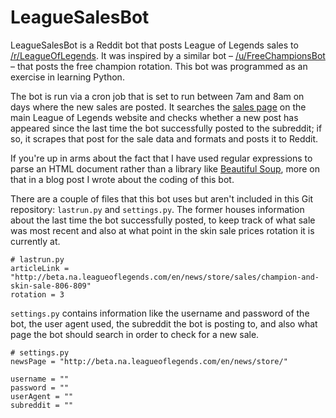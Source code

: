 LeagueSalesBot
==============

LeagueSalesBot is a Reddit bot that posts League of Legends sales to [/r/LeagueOfLegends](http://www.reddit.com/r/LeagueOfLegends). It was inspired by a similar bot – [/u/FreeChampionsBot](http://www.reddit.com/user/FreeChampionsBot) – that posts the free champion rotation. This bot was programmed as an exercise in learning Python.

The bot is run via a cron job that is set to run between 7am and 8am on days where the new sales are posted. It searches the [sales page](http://beta.na.leagueoflegends.com/en/news/store/sales) on the main League of Legends website and checks whether a new post has appeared since the last time the bot successfully posted to the subreddit; if so, it scrapes that post for the sale data and formats and posts it to Reddit.

If you're up in arms about the fact that I have used regular expressions to parse an HTML document rather than a library like [Beautiful Soup](http://www.crummy.com/software/BeautifulSoup/), more on that in a blog post I wrote about the coding of this bot.

There are a couple of files that this bot uses but aren't included in this Git repository: `lastrun.py` and `settings.py`. The former houses information about the last time the bot successfully posted, to keep track of what sale was most recent and also at what point in the skin sale prices rotation it is currently at.

    # lastrun.py
    articleLink = "http://beta.na.leagueoflegends.com/en/news/store/sales/champion-and-skin-sale-806-809"
    rotation = 3

`settings.py` contains information like the username and password of the bot, the user agent used, the subreddit the bot is posting to, and also what page the bot should search in order to check for a new sale.

    # settings.py
    newsPage = "http://beta.na.leagueoflegends.com/en/news/store/"

    username = ""
    password = ""
    userAgent = ""
    subreddit = ""
